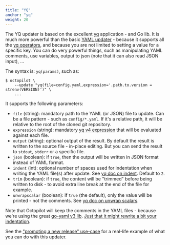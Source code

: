 ```yaml
---
title: "YQ"
anchor: "yq"
weight: 20
---
```


The YQ updater is based on the excellent [yq](https://github.com/mikefarah/yq) application - and Go lib. It is much more powerful than the basic [YAML updater](#yaml) - because it supports all the [yq operators](https://mikefarah.gitbook.io/yq/operators), and because you are not limited to setting a value for a specific key. You can do very powerful things, such as manipulating YAML comments, use variables, output to json (note that it can also read JSON input), ...

The syntax is: `yq(params)`, such as:

```
$ octopilot \
    --update "yq(file=config.yaml,expression='.path.to.version = strenv(VERSION)')" \
    ...
```

It supports the following parameters:

- `file` (string): mandatory path to the YAML (or JSON) file to update. Can be a file pattern - such as `config/*.yaml`. If it's a relative path, it will be relative to the root of the cloned git repository.
- `expression` (string): mandatory [yq v4 expression](https://mikefarah.gitbook.io/yq/commands/evaluate) that will be evaluated against each file.
- `output` (string): optional output of the result. By default the result is written to the source file - in-place editing. But you can send the result to `stdout`, `stderr` or a specific file.
- `json` (boolean): if `true`, then the output will be written in JSON format instead of YAML format.
- `indent` (int): optional number of spaces used for indentation when writing the YAML file(s) after update. See [yq doc on indent](https://mikefarah.gitbook.io/yq/usage/output-format#indent). Default to `2`.
- `trim` (boolean): if `true`, the content will be "trimmed" before being written to disk - to avoid extra line break at the end of the file for example.
- `unwrapscalar` (boolean): if `true` (the default), only the value will be printed - not the comments. See [yq doc on unwrap scalars](https://mikefarah.gitbook.io/yq/usage/output-format#unwrap-scalars).

Note that Octopilot will keep the comments in the YAML files - because we're using the great [go-yaml v3 lib](https://github.com/go-yaml/yaml/tree/v3). [Just that it might rewrite a bit your indentation](https://mikefarah.gitbook.io/yq/usage/output-format#indent).

See the ["promoting a new release" use-case](#use-case-app-promotion) for a real-life example of what you can do with this updater.
